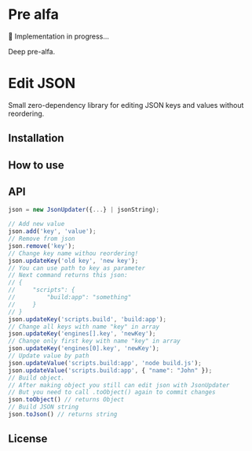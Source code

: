 # Pre alfa
🔨 Implementation in progress...

Deep pre-alfa.

# Edit JSON
Small zero-dependency library for editing JSON keys and values without reordering.

## Installation


## How to use

## API
```javascript
json = new JsonUpdater({...} | jsonString);

// Add new value
json.add('key', 'value');
// Remove from json
json.remove('key');
// Change key name withou reordering!
json.updateKey('old key', 'new key');
// You can use path to key as parameter
// Next command returns this json:
// {
//     "scripts": {
//         "build:app": "something"
//     }
// }
json.updateKey('scripts.build', 'build:app');
// Change all keys with name "key" in array
json.updateKey('engines[].key', 'newKey');
// Change only first key with name "key" in array
json.updateKey('engines[0].key', 'newKey');
// Update value by path
json.updateValue('scripts.build:app', 'node build.js');
json.updateValue('scripts.build:app', { "name": "John" });
// Build object.
// After making object you still can edit json with JsonUpdater
// But you need to call .toObject() again to commit changes
json.toObject() // returns Object
// Build JSON string
json.toJson() // returns string
```

## License
